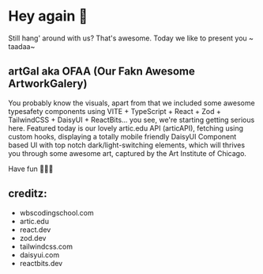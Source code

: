 # Hey again 🎉

Still hang' around with us? That's awesome.
Today we like to present you ~ taadaa~ 

## artGal aka OFAA (Our Fakn Awesome ArtworkGalery)


You probably know the visuals, apart from that we included some awesome typesafety components using VITE + TypeScript + React + Zod + TailwindCSS + DaisyUI + ReactBits... you see, we're starting getting serious here.
Featured today is our lovely artic.edu API (articAPI), fetching using custom hooks, displaying a totally mobile friendly DaisyUI Component based UI with top notch dark/light-switching elements, which will thrives you through some awesome art, captured by the Art Institute of Chicago.

Have fun 🙌🏽🎨

## creditz:
 - wbscodingschool.com
 - artic.edu
 - react.dev
 - zod.dev
 - tailwindcss.com
 - daisyui.com
 - reactbits.dev
